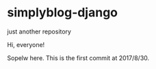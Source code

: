 # simplyblog-django
just another repository

Hi, everyone!

Sopelw here. This is the first commit at 2017/8/30.
